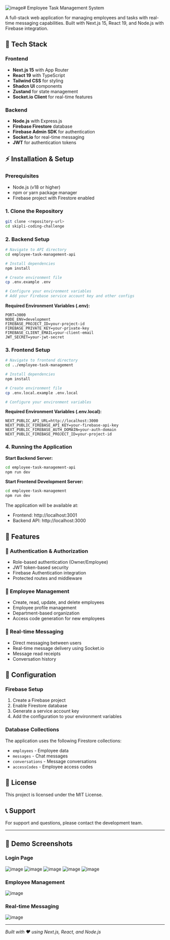 ![image](https://github.com/user-attachments/assets/6771a9ba-a001-4a3f-986d-efee9feae432)# Employee Task Management System

A full-stack web application for managing employees and tasks with real-time messaging capabilities. Built with Next.js 15, React 19, and Node.js with Firebase integration.

## 🚀 Tech Stack

### Frontend
- **Next.js 15** with App Router
- **React 19** with TypeScript
- **Tailwind CSS** for styling
- **Shadcn UI** components
- **Zustand** for state management
- **Socket.io Client** for real-time features

### Backend
- **Node.js** with Express.js
- **Firebase Firestore** database
- **Firebase Admin SDK** for authentication
- **Socket.io** for real-time messaging
- **JWT** for authentication tokens

## ⚡ Installation & Setup

### Prerequisites
- Node.js (v18 or higher)
- npm or yarn package manager
- Firebase project with Firestore enabled

### 1. Clone the Repository
```bash
git clone <repository-url>
cd skipli-coding-challenge
```

### 2. Backend Setup
```bash
# Navigate to API directory
cd employee-task-management-api

# Install dependencies
npm install

# Create environment file
cp .env.example .env

# Configure your environment variables
# Add your Firebase service account key and other configs
```

**Required Environment Variables (.env):**
```env
PORT=3000
NODE_ENV=development
FIREBASE_PROJECT_ID=your-project-id
FIREBASE_PRIVATE_KEY=your-private-key
FIREBASE_CLIENT_EMAIL=your-client-email
JWT_SECRET=your-jwt-secret
```

### 3. Frontend Setup
```bash
# Navigate to frontend directory
cd ../employee-task-management

# Install dependencies
npm install

# Create environment file
cp .env.local.example .env.local

# Configure your environment variables
```

**Required Environment Variables (.env.local):**
```env
NEXT_PUBLIC_API_URL=http://localhost:3000
NEXT_PUBLIC_FIREBASE_API_KEY=your-firebase-api-key
NEXT_PUBLIC_FIREBASE_AUTH_DOMAIN=your-auth-domain
NEXT_PUBLIC_FIREBASE_PROJECT_ID=your-project-id
```

### 4. Running the Application

**Start Backend Server:**
```bash
cd employee-task-management-api
npm run dev
```

**Start Frontend Development Server:**
```bash
cd employee-task-management
npm run dev
```

The application will be available at:
- Frontend: http://localhost:3001
- Backend API: http://localhost:3000

## 🎯 Features

### 🔐 Authentication & Authorization
- Role-based authentication (Owner/Employee)
- JWT token-based security
- Firebase Authentication integration
- Protected routes and middleware

### 👥 Employee Management
- Create, read, update, and delete employees
- Employee profile management
- Department-based organization
- Access code generation for new employees

### 💬 Real-time Messaging
- Direct messaging between users
- Real-time message delivery using Socket.io
- Message read receipts
- Conversation history

## 🔧 Configuration

### Firebase Setup
1. Create a Firebase project
2. Enable Firestore database
3. Generate a service account key
4. Add the configuration to your environment variables

### Database Collections
The application uses the following Firestore collections:
- `employees` - Employee data
- `messages` - Chat messages
- `conversations` - Message conversations
- `accessCodes` - Employee access codes

## 📝 License

This project is licensed under the MIT License.

## 📞 Support

For support and questions, please contact the development team.

---

## 📸 Demo Screenshots


### Login Page
![image](https://github.com/user-attachments/assets/0e312d84-cccf-4c34-8cc5-439df44e5168)
![image](https://github.com/user-attachments/assets/a01b918f-8bee-4f56-892d-3d36a2b1e8a1)
![image](https://github.com/user-attachments/assets/4da4185a-1d7a-4489-bb2f-0c7e75baf757)
![image](https://github.com/user-attachments/assets/0f385411-c2e2-451e-acc0-3db6e74791e4)
![image](https://github.com/user-attachments/assets/ee6f4c9d-a735-453c-b5b3-8e14ba6b4ba8)



### Employee Management
![image](https://github.com/user-attachments/assets/099ae7a2-0f86-4739-9715-bc18e09beaa3)


### Real-time Messaging
![image](https://github.com/user-attachments/assets/86929f5d-64a4-4637-ad16-16e546a8ad0a)

---

*Built with ❤️ using Next.js, React, and Node.js* 
